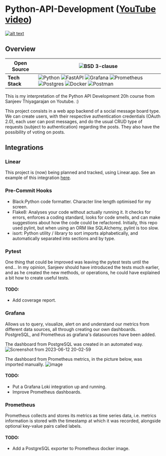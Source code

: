# Python-API-Development ([YouTube video](https://www.youtube.com/watch?v=0sOvCWFmrtA&ab_channel=freeCodeCamp.org))

[![alt text][image]][hyperlink]

[hyperlink]: https://youtu.be/0sOvCWFmrtA
[image]:
https://github.com/ialvata/Python-API-Development/assets/110241614/6ee51d95-4301-4857-9765-5784aa2d1548
(Screenshot of YouTube Video Course)

## Overview

| **Open Source** | ![BSD 3-clause](https://img.shields.io/badge/License-BSD%203--Clause-blue.svg)
|---|---|
| **Tech Stack** | ![Python](https://img.shields.io/badge/python-3670A0?style=for-the-badge&logo=python&logoColor=ffdd54) ![FastAPI](https://img.shields.io/badge/FastAPI-005571?style=for-the-badge&logo=fastapi) ![Grafana](https://img.shields.io/badge/grafana-%23F46800.svg?style=for-the-badge&logo=grafana&logoColor=white) ![Prometheus](https://img.shields.io/badge/Prometheus-E6522C?style=for-the-badge&logo=Prometheus&logoColor=white) ![Postgres](https://img.shields.io/badge/postgres-%23316192.svg?style=for-the-badge&logo=postgresql&logoColor=white) ![Docker](https://img.shields.io/badge/docker-%230db7ed.svg?style=for-the-badge&logo=docker&logoColor=white) ![Postman](https://img.shields.io/badge/Postman-FF6C37?style=for-the-badge&logo=postman&logoColor=white) |


This is my interpretation of the Python API Development 20h course from Sanjeev Thiyagarajan on Youtube. :) 

This project consists in a web app backend of a social message board type. We can create users, with their respective authentication credentials (OAuth 2.0), each user can post messages, and do the usual CRUD type of requests (subject to authentication) regarding the posts. They also have the possibility of voting on posts.

## Integrations

### Linear 
This project is (now) being planned and tracked, using Linear.app. See an example of this integration [here](https://github.com/ialvata/Python-API-Development/pull/11).

### Pre-Commit Hooks
- Black:Python code formatter. Character line length optimised for my screen.
- Flake8: Analyses your code without actually running it. It checks for errors, enforces a coding standard, looks for code smells, and can make suggestions about how the code could be refactored. Initially, this repo used pylint, but when using an ORM like SQLAlchemy, pylint is too slow.
- isort: Python utility / library to sort imports alphabetically, and automatically separated into sections and by type.

### Pytest
One thing that could be improved was leaving the pytest tests until the end... In my opinion, Sanjeev should have introduced the tests much earlier, and as he created the new methods, or operations, he could have explained a bit how to create useful tests.
#### TODO:
- Add coverage report.


### Grafana
Allows us to query, visualize, alert on and understand our metrics from different data sources, all through creating our own dashboards.
PostgreSQL, and Prometheus as grafana's datasources have been added.
 
The dashboard from PostgreSQL was created in an automated way.
![Screenshot from 2023-06-12 20-02-59](https://github.com/ialvata/Python-API-Development/assets/110241614/1605597f-619b-447d-8a03-c0364859ab7d)

The dashboard from Prometheus metrics, in the picture below, was imported manually.
![image](https://github.com/ialvata/Python-API-Development/assets/110241614/74f8cbbe-78c3-4389-abe7-9b8841dc077d)

#### TODO: 
- Put a Grafana Loki integration up and running.
- Improve Prometheus dashboards.

### Prometheus
Prometheus collects and stores its metrics as time series data, i.e. metrics information is stored with the timestamp at which it was recorded, alongside optional key-value pairs called labels.
#### TODO: 
- Add a PostgreSQL exporter to Prometheus docker image.
